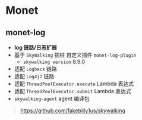 # Monet

## monet-log
- **log 链路/日志扩展**
- 基于 ```SkyWalking``` 插桩 自定义插件 ```monet-log-plugin```
  - ```skywalking version``` 8.9.0
- 适配 ```Logback``` 链路
- 适配 ```Log4j2``` 链路
- 适配 ```ThreadPoolExecutor.execute``` Lambda 表达式
- 适配 ```ThreadPoolExecutor.submit``` Lambda 表达式
- ```skywalking-agent``` agent 编译包
> https://github.com/fakebilly1us/skywalking

